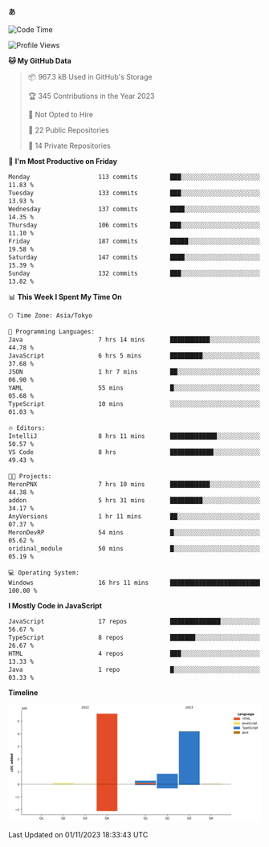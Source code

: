 #### あ

<!--START_SECTION:waka-->
![Code Time](http://img.shields.io/badge/Code%20Time-585%20hrs%2011%20mins-blue)

![Profile Views](http://img.shields.io/badge/Profile%20Views-33-blue)

**🐱 My GitHub Data** 

> 📦 967.3 kB Used in GitHub's Storage 
 > 
> 🏆 345 Contributions in the Year 2023
 > 
> 🚫 Not Opted to Hire
 > 
> 📜 22 Public Repositories 
 > 
> 🔑 14 Private Repositories 
 > 
📅 **I'm Most Productive on Friday** 

```text
Monday                   113 commits         ███░░░░░░░░░░░░░░░░░░░░░░   11.83 % 
Tuesday                  133 commits         ███░░░░░░░░░░░░░░░░░░░░░░   13.93 % 
Wednesday                137 commits         ████░░░░░░░░░░░░░░░░░░░░░   14.35 % 
Thursday                 106 commits         ███░░░░░░░░░░░░░░░░░░░░░░   11.10 % 
Friday                   187 commits         █████░░░░░░░░░░░░░░░░░░░░   19.58 % 
Saturday                 147 commits         ████░░░░░░░░░░░░░░░░░░░░░   15.39 % 
Sunday                   132 commits         ███░░░░░░░░░░░░░░░░░░░░░░   13.82 % 
```


📊 **This Week I Spent My Time On** 

```text
🕑︎ Time Zone: Asia/Tokyo

💬 Programming Languages: 
Java                     7 hrs 14 mins       ███████████░░░░░░░░░░░░░░   44.78 % 
JavaScript               6 hrs 5 mins        █████████░░░░░░░░░░░░░░░░   37.68 % 
JSON                     1 hr 7 mins         ██░░░░░░░░░░░░░░░░░░░░░░░   06.90 % 
YAML                     55 mins             █░░░░░░░░░░░░░░░░░░░░░░░░   05.68 % 
TypeScript               10 mins             ░░░░░░░░░░░░░░░░░░░░░░░░░   01.03 % 

🔥 Editors: 
IntelliJ                 8 hrs 11 mins       █████████████░░░░░░░░░░░░   50.57 % 
VS Code                  8 hrs               ████████████░░░░░░░░░░░░░   49.43 % 

🐱‍💻 Projects: 
MeronPNX                 7 hrs 10 mins       ███████████░░░░░░░░░░░░░░   44.38 % 
addon                    5 hrs 31 mins       █████████░░░░░░░░░░░░░░░░   34.17 % 
AnyVersions              1 hr 11 mins        ██░░░░░░░░░░░░░░░░░░░░░░░   07.37 % 
MeronDevRP               54 mins             █░░░░░░░░░░░░░░░░░░░░░░░░   05.62 % 
oridinal_module          50 mins             █░░░░░░░░░░░░░░░░░░░░░░░░   05.19 % 

💻 Operating System: 
Windows                  16 hrs 11 mins      █████████████████████████   100.00 % 
```

**I Mostly Code in JavaScript** 

```text
JavaScript               17 repos            ██████████████░░░░░░░░░░░   56.67 % 
TypeScript               8 repos             ███████░░░░░░░░░░░░░░░░░░   26.67 % 
HTML                     4 repos             ███░░░░░░░░░░░░░░░░░░░░░░   13.33 % 
Java                     1 repo              █░░░░░░░░░░░░░░░░░░░░░░░░   03.33 % 
```



**Timeline**

![Lines of Code chart](https://raw.githubusercontent.com/arutaka1220/arutaka1220/main/assets/bar_graph.png)


 Last Updated on 01/11/2023 18:33:43 UTC
<!--END_SECTION:waka-->
